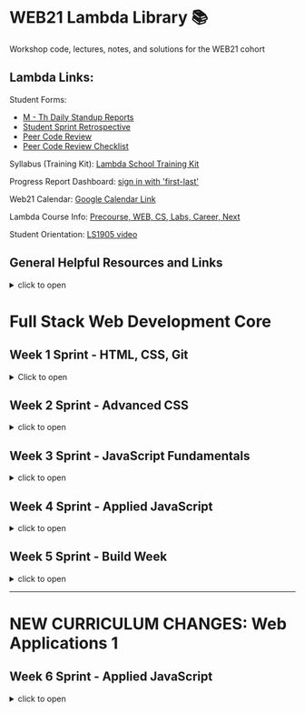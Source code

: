 # WEB21 Lambda Library 📚

Workshop code, lectures, notes, and solutions for the WEB21 cohort




## Lambda Links:


Student Forms:
- [M - Th Daily Standup Reports](https://airtable.com/shr8ZYuNjevMLRsxI)
- [Student Sprint Retrospective](https://airtable.com/shruSVU97eR6CHE5A)
- [Peer Code Review](https://airtable.com/shrVBzrhkcT6GqExr)
- [Peer Code Review Checklist](https://github.com/LambdaSchool/Peer-Code-Review-Checklist)

Syllabus (Training Kit): [Lambda School Training Kit](https://learn.lambdaschool.com/)

Progress Report Dashboard: [sign in with 'first-last'](https://dashboards.lambdaschool.com/students/)

Web21 Calendar: [Google Calendar Link](https://calendar.google.com/calendar/r?cid=bGFtYmRhc2Nob29sLmNvbV9zOWthNm9wMnU2cG43ZzkwNHNoNjJucTVza0Bncm91cC5jYWxlbmRhci5nb29nbGUuY29t)

Lambda Course Info: [Precourse, WEB, CS, Labs, Career, Next](https://learn.lambdaschool.com/course/cs-fsw)

Student Orientation: [LS1905 video](https://youtu.be/i2FlKBBZtS0)


## General Helpful Resources and Links

<details><summary>click to open</summary>

Technical
- [CodePen](https://codepen.io/)
- [repl.it](https://repl.it)
- [JS Fiddle](https://jsfiddle.net/)
- [JSBin](http://jsbin.com/)
- [OneTab-Tab Manager - Chrome Extension](https://chrome.google.com/webstore/detail/onetab/chphlpgkkbolifaimnlloiipkdnihall?hl=en)
- [How To Install VSCode Extensions](https://www.youtube.com/watch?v=PmdbndOoKq4)
- [Emmet autofill in VSCode](https://code.visualstudio.com/docs/editor/emmet)
- [Emmet for most IDE's](https://emmet.io/)
- [ESLint | Code spell-checker](http://www.jslint.com/help.html)
- [Prettier | Code Formatter](https://prettier.io/)
- [VSCode shortcuts](https://code.visualstudio.com/shortcuts/keyboard-shortcuts-windows.pdf)
- [Rubber Duck Debugging](https://rubberduckdebugging.com/)
- [DevDocs](https://devdocs.io/)
- [GitHub BitBucket HTML Preview](https://htmlpreview.github.io/)

Personal Development
- [The Pomodoro Technique®](https://francescocirillo.com/pages/pomodoro-technique)
- [How to be great at asking coding questions](https://medium.com/@gordon_zhu/how-to-be-great-at-asking-questions-e37be04d0603)
- [How to ask good questions as a developer](https://dev.to/frontendmentor/how-to-ask-good-questions-as-a-developer-51j5)
- [Good Engineering practices while working solo](https://blog.bitsrc.io/good-engineering-practices-while-working-solo-ad872e727af4)
- [Procrastination fears](https://zenhabits.net/procrastination-fears/)
- [Suicide Prevention Online Chat](http://chat.suicidepreventionlifeline.org/GetHelp/LifelineChat.aspx)
- [Post bootcamp job search story](https://www.freecodecamp.org/news/5-key-learnings-from-the-post-bootcamp-job-search-9a07468d2331/)
- [podcast | tricky conversation tone](https://www.askamanager.org/2018/04/what-your-tone-should-sound-like-in-tricky-work-conversations.html)
- [podcast | tone as a boss](https://www.askamanager.org/2018/07/what-should-your-tone-sound-like-when-youre-the-boss.html)

Job Search and Interviewing
- [CtCI-6th-Edition-JavaScript: Cracking the Coding Interview 6th Ed.](https://github.com/careercup/CtCI-6th-Edition-JavaScript)
- [remote.co | Remote Jobs](https://remote.co/remote-jobs/)
- [angelList | Tech & Startup Jobs](https://angel.co/jobs)
- [FlexJobs | Remote and Flexible Jobs](https://www.flexjobs.com/)

</details>



# Full Stack Web Development Core


## Week 1 Sprint - HTML, CSS, Git

<details><summary>Click to open</summary>

#### Day 1 (Tue May 28): User Interface 1 & 2

##### Training Kit Weekly Sprint Overview: [Intro to UI & Git](https://learn.lambdaschool.com/fsw/sprint/recfwzvi7qhma7xbg)
##### Training Kit Pre-Work: [User Interface 1](https://learn.lambdaschool.com/fsw/module/recl0IyzS2Vl89lZa/)
##### Training Kit Pre-Work: [User Interface 2](https://learn.lambdaschool.com/fsw/module/recGvXyWT6AvGtMHR/)

Topic | Lecture | Code
------|---------|-------------
UI 1 & 2 | [🎥][UI 1&2L] | -

Utilities
* [Codepen](https://codepen.io/)
* [Repl.it](http://repl.it/)
* [PerfectPixel - Chrome Extension][PerfectPixel]
- [Git/Github Flow cheatsheet - Google Docs](https://docs.google.com/document/d/13qS0FImmfZ7rIAGHnu1_7R1Z8GiCrATAXTbgfw4x8XA/edit)

Helpful Resources & Links
* HTML:
  * [📖 HTML Basics](https://developer.mozilla.org/en-US/docs/Learn/Getting_started_with_the_web/HTML_basics)
  * [📓 SEMrush.com - How to Use Semantic HTML5](https://www.semrush.com/blog/semantic-html5-guide/)
  * [📓 Semantic HTML Tutorial | HTML & CSS Is Hard](https://internetingishard.com/html-and-css/semantic-html/)
  * [🎨 A Single Div](https://a.singlediv.com/)
  * [📘 The W3C Markup Validation Service](https://validator.w3.org/)

* CSS:
  * [📖 CSS Basics](https://developer.mozilla.org/en-US/docs/Learn/Getting_started_with_the_web/CSS_basics)
  * [🍽 CSS Diner - Where we feast on CSS Selectors!](https://flukeout.github.io/)
  * [🐠 SpeciFISHity (CSS Specificity)](http://www.standardista.com/css3/css-specificity/)
  * [CSS Tools: Reset CSS](https://meyerweb.com/eric/tools/css/reset/)
  * [📌 Color Picker online | hex Color Picker | html Color Picker](https://imagecolorpicker.com/)
  * [📌 OSX Color Picker](https://support.apple.com/guide/digital-color-meter/welcome/mac)
  * [📘 The W3C CSS Validation Service](https://jigsaw.w3.org/css-validator/)
  * [📝 WhatFont - Chrome Extension](https://chrome.google.com/webstore/detail/whatfont/jabopobgcpjmedljpbcaablpmlmfcogm?hl=en)

[UI 1&2L]: https://youtu.be/qWe8gXvC8KU
[PerfectPixel]: https://chrome.google.com/webstore/detail/perfectpixel-by-welldonec/dkaagdgjmgdmbnecmcefdhjekcoceebi?hl=en


#### Day 2 (Wed May 29): User Interface 3

##### Training Kit Pre-Work: [User Interface 3](https://learn.lambdaschool.com/fsw/module/recaVbBZhh8BTyMdM/)

Topic | Lecture | Code
------|---------| -----
UI 3 | [🎥][UI3L] | [⚙️][UI3C]

Helpful Resources & Links
* CSS flexbox:
  * [📖 Guide to Flexbox](https://css-tricks.com/snippets/css/a-guide-to-flexbox/)
  * [🐸 Flexbox Froggy](https://flexboxfroggy.com/)
  * [☢️ Flexbox Zombies](https://flexboxzombies.com/p/flexbox-zombies)
  * [🛡️ Flexbox Defense](http://www.flexboxdefense.com/)
  * [🦆 Quackit-Flexbox Examples](https://www.quackit.com/css/flexbox/examples/flexbox_website_layout_examples.cfm)
  * [👱🏻 Flexbox - Wes Bos free 20 video series](https://flexbox.io/)
  * [💪 FLEX: A simple visual cheatsheet for flexbox](http://flexbox.malven.co/)

* CSS Grid:
  * [🥕 Grid Garden](https://cssgridgarden.com/)
  * [🌸 CSS Zen Garden](http://csszengarden.com/)
  * [🐞 Grid Critters](http://www.gridcritters.com/)
  * [CSS Grid Layout Crash Course](https://www.youtube.com/watch?v=jV8B24rSN5o)
  * [👱🏻 CSS Grid - Wes Bos free video series](https://cssgrid.io/)
  * [CSS Grid mockup](https://cssgrid-generator.netlify.com/)

[UI3L]: https://youtu.be/sKpqyf1p5DY
[UI3C]:https://codepen.io/justsml/pen/LoJoVq?editors=0100


### Day 3 (Thu May 30): Git for Web Development

##### Training Kit Pre-Work: [Git for Web Dev](https://learn.lambdaschool.com/fsw/module/recudrqsgpwcepcms)

Topic | Lecture | Code
------|---------|-----------
Git for WD | [🎥][GitL] | -

Utilities
* [🐙 Octotree - Chrome Extension][octotree]

Helpful Resource Links
* Git/GitHub:
  * [Git - Download](https://git-scm.com/download/)
  * [Learn Git Branching](https://learngitbranching.js.org/)
  * [🐙 Github/Git Cheatsheet](https://github.github.com/training-kit/downloads/github-git-cheat-sheet.pdf)
  * [Git Cheat Sheet](https://www.git-tower.com/blog/git-cheat-sheet)
  * [A list of GUIs](https://git-scm.com/downloads/guis)
  * [🌳 Sourcetree | Free Git GUI for Mac and Windows](https://www.sourcetreeapp.com/)
  * [Atlassian | Git tutorials, workflows and commands](https://www.atlassian.com/git)
  * [🐙 GitHub | Caching your GitHub password in Git](https://help.github.com/en/articles/caching-your-github-password-in-git)
  * [🐙 GitHub | Connecting to GitHub with SSH](https://help.github.com/en/articles/connecting-to-github-with-ssh)
  * [YouTube | How To Setup SSH for GitHub](https://www.youtube.com/watch?v=3aKda-oXWc8)
  * [💩 Oh, shit, git!](https://ohshitgit.com/)
  * [Learn git concepts, not commands](https://dev.to/unseenwizzard/learn-git-concepts-not-commands-4gjc)
* Terminal/Command Line:
  * [🎓 Command Line 101](https://www.git-tower.com/learn/git/ebook/en/command-line/appendix/command-line-101)
  * [Command Line Cheat Sheet](https://www.git-tower.com/blog/command-line-cheat-sheet/)
  * [Oh-My-ZSH cheatsheet](https://github.com/robbyrussell/oh-my-zsh/wiki/Cheatsheet)
  * [Emmet Cheat Sheet](https://docs.emmet.io/cheat-sheet/)

[GitL]: https://youtu.be/qWe8gXvC8KU
[octotree]: https://chrome.google.com/webstore/detail/octotree/bkhaagjahfmjljalopjnoealnfndnagc?hl=en-US


#### Day 4 (Fri May 31): Sprint Challenge - CSS, Flexbox

##### [GitHub link: Sprint-Challenge--User-Interface](https://github.com/LambdaSchool/Sprint-Challenge--User-Interface)
##### Career Development: [LS1905 2nd Orientation](https://youtu.be/upvCDyefikE)

</details>




## Week 2 Sprint - Advanced CSS

<details><summary>click to open</summary>

##### Training Kit Weekly Sprint Overview: [Advanced CSS](https://learn.lambdaschool.com/fsw/sprint/recixiqgpgmdj81ms)
##### Training Kit Career Development: [Intro to Careers and the Tech Landscape](https://learn.lambdaschool.com/cd/sprint/recFsbIJCXzTlWydm)
##### Career Development Lecture: [Intro to Careers and the Tech Field](https://youtu.be/jX5f-yygH9k)
##### Training Kit Pre-Work: [Responsive Design 1](https://learn.lambdaschool.com/fsw/module/recudrqsgpwcepcms)

#### Day 5 (Mon Jun 3): Responsive Design 1

Topic | Lecture | Code | Slido | Solution
------|---------|------|-------|--------
RD 1 | [🎥][RD1L] | [⚙️][RD1C] | [📊][RD1S]| [🔐][RD1sol]

Helpful Resource Links
* [Xcode phone simulator](https://itunes.apple.com/us/app/xcode/id497799835?mt=12)
* [Blisk - Windows phone simulator](https://blisk.io/)
* [Window Resizer - Chrome Extension](https://chrome.google.com/webstore/detail/window-resizer/kkelicaakdanhinjdeammmilcgefonfh?hl=en)
* [Window Resizer – 🦊 Firefox Extension](https://addons.mozilla.org/en-US/firefox/addon/window-resizer-webextension/?src=search)
* [PerfectPixel – 🦊 Firefox Extension](https://addons.mozilla.org/en-US/firefox/addon/perfectpixel/?src=search)
* [Media Genesis | Popular Screen Resolutions](https://mediag.com/blog/popular-screen-resolutions-designing-for-all/)
* [Responsive Web Design - Learn to Code Advanced HTML & CSS](https://learn.shayhowe.com/advanced-html-css/responsive-web-design/)
* [Design Principles](https://webfieldmanual.com/design.html)

[RD1L]:https://youtu.be/K0JLBvHS4QU
[RD1C]:https://codepen.io/lambdaschool/pen/MdLdZb?editors=1100
[RD1S]:https://app.sli.do/event/xh7ivch8
[RD1sol]:https://codepen.io/lambdaschool/pen/84e04cc06a5d40b5398e8b6bcf0ce168



#### Day 6 (Tue Jun 4): Responsive Design 2

##### Training Kit Pre-work: [Responsive Design 2](https://learn.lambdaschool.com/fsw/module/rece3iqptdxavi0dw)

Topic | Lecture | Code | Slido
------|---------|------|-------
RD 1 | [🎥][RD2L] | [⚙️][RD2C] | [📊][RD2S]

Helpful Resource Links
* [📐 Font sizing with rem - Snook.ca](https://snook.ca/archives/html_and_css/font-size-with-rem)
* [📐 Guide: EM vs REM vs PX. Which should you use?](https://engageinteractive.co.uk/blog/em-vs-rem-vs-px)
* [📐 CSS Font Sizing: Pixels vs Em vs Rem vs Percent vs Viewport Units][CSS Font Sizing]
* [📱 Rethinking the Mobile Web by Yiibu](https://www.slideshare.net/bryanrieger/rethinking-the-mobile-web-by-yiibu/)
* [HTML5 UP! Responsive HTML5 and CSS3 Site Templates](https://html5up.net/)
* [Responsive CSS Flexbox Designs](https://webdevtrick.com/responsive-css-flexbox/)
* [🖼 Unsplash | Free Stock Images](https://unsplash.com/)
* [🖼 Pexels | Free stock photos](https://www.pexels.com/)
* [🖼 Barnimages | Free Stock Photos](https://barnimages.com/)
* [🎨 Paletton | Color Scheme Designer](http://paletton.com/)
* [FontAwesome | Icon gallery](https://fontawesome.com/icons?d=gallery)
* [🐙 GitHub Pages | Host a site directly from your repo](https://pages.github.com/)
* [GSAP, the standard for JavaScript HTML5 animation | GreenSock](https://greensock.com/)
* [Netlify: All-in-one platform for automating modern web projects.](https://netlify.com/)

[RD2L]:https://youtu.be/lICEmlVEFxk
[RD2C]:https://codepen.io/justsml/pen/joJjXm?editors=1100
[RD2S]:https://app.sli.do/event/rabelpjr
[CSS Font Sizing]:https://medium.com/@madhum86/css-font-sizing-pixels-vs-em-vs-rem-vs-percent-vs-viewport-units-b1485716afe7

#### Day 7 (Wed Jun 5): Preprocessing 1

##### Training Kit Pre-Work: [Preprocessing 1](https://learn.lambdaschool.com/fsw/module/reculyBhIYkuoBRqh/)

Topic | Lecture | Code
------|---------|------
PP1 | [🎥][PP1L] | [⚙️][PP1C]

Helpful Resource Links
* [Getting Started with LESS.js](http://lesscss.org/)
* [🔍 Color Identifier](http://chir.ag/projects/name-that-color)
* [ColorPick | Chrome Ext](https://chrome.google.com/webstore/detail/colorpick-eyedropper/ohcpnigalekghcmgcdcenkpelffpdolg?hl=en)
* [🖍 ColorSpace | CSS Gradient Color Generator](https://mycolor.space/gradient?ori=to+right+top&hex=%23099FD4&hex2=%23D012EB&sub=1)
* [😎 Coolers | color scheme generator](https://coolors.co/)
* [🤖 AI color palette generator](http://colormind.io/)
* [🎨 Adobe | Color Wheel](https://color.adobe.com/create/color-wheel/)
* [10 LESS CSS Examples you should steal](https://mayvendev.com/blog/10-less-css-examples-you-should-steal-for-your-projects)

[PP1L]:https://youtu.be/VNvtgU0YJfU
[PP1C]:https://codepen.io/justsml/pen/qGGBdP


#### Day 8 (Thur Jun 6): Preprocessing 2

##### Training Kit Pre-Work: [Preprocessing 2] (https://learn.lambdaschool.com/fsw/module/rec1hRu3bO6L0uxn2/)

Topic | Lecture | slido | Code
------|---------|-------|-----
PP2 | [🎥][PP2C] | [📊][PP2S] | [⚙️][PP2C]

Helpful Resource Links
* [CSS Tricks | Useful CSS3 LESS Mixins](https://css-tricks.com/snippets/css/useful-css3-less-mixins/)
* [📚 LESS Function Library](http://lesscss.org/functions/)
* [MDN | CSS Overflow](https://developer.mozilla.org/en-US/docs/Web/CSS/overflow)
* [less-watch-compiler source code](https://github.com/jonycheung/deadsimple-less-watch-compiler)

[PP2L]:https://youtu.be/edR6WhgRZ90
[pp2S]:https://app.sli.do/event/37bipwye
[PP2C]:https://codepen.io/justsml/pen/YbozVa


#### Day 9 (Fri Jun 7): Sprint Challenge - Media Queries, pre-processors

</details>






## Week 3 Sprint - JavaScript Fundamentals

<details><summary>click to open</summary>

#### Day 10 (Mon Jun 10): JavaScript 1

##### Training Kit Weekly Sprint Overview: [JavaScript Fundamentals](https://learn.lambdaschool.com/fsw/sprint/recclZwJxMU8kUngT)

##### Career Development: [Team Dynamics and Feedback](https://youtu.be/qJ1OYfsBri4)

##### Training Kit Pre-Work: [JavaScript 1](https://learn.lambdaschool.com/fsw/module/recCT3KJYTIRYwQMh/)

Topic | Lecture | Slido | Guided Project
------|---------|-------|--------------
JS 1 | [🎥][JS1L] | [📊][JS1S] [⚙️][JS1C]

Solutions | Code
----------|------
Objects   | [🔐](https://codepen.io/lambdaschool/pen/cf6f87c54714773bb313da58f696197f?editors=0010)
Arrays    | [🔐](https://codepen.io/lambdaschool/pen/62df2a0d481e9a045ae5c012ff44efab?editors=0010)
ES6 Function | [🔐](https://codepen.io/lambdaschool/pen/ddfe8ceb27e5ec57eecebef59d239dcf?editors=0010)

Helpful Resource Links
* [var, let or const?](https://hackernoon.com/js-var-let-or-const-67e51dbb716f)
* [Code Runner for VSCode](https://marketplace.visualstudio.com/items?itemName=formulahendry.code-runner)
* [🍐 Article on Pair Programming](https://hackernoon.com/a-pair-is-better-than-one-e9d4514add9f)
* [JS Built-in Functions](https://www.tutorialspoint.com/javascript/javascript_builtin_functions.htm)
* [➡️ When not to use arrow funcs](https://wesbos.com/arrow-function-no-no/)

[JS1L]:https://youtu.be/idRFLPnQ7QU
[JS1S]:https://app.sli.do/event/k7cycfcl
[JS1C]:https://repl.it/@justsml/Web21-JS-Is-Magic

#### Day 11 (Tues Jun 11): JavaScript 2

##### Training Kit Pre-Work: [JavaScript 2](https://learn.lambdaschool.com/fsw/module/rec1oaBmEoSilO2yf/)

Topic | Lecture | slido | Code | Guided Project
------|---------|-------|------|---------------
JS 2  | [🎥][JS2L] | [📊][JS2S] | [⚙️][JS2C] | [⚙️][JS2P]

Solutions | Code
----------|------
Callbacks | [🔐](https://codepen.io/lambdaschool/pen/49562e7cfe889123d48be0351d225b5f)
Array Methods | [🔐](https://codepen.io/lambdaschool/pen/4619a4477cefcbf288b1534eafd3bd3b)
Closures  | [🔐](https://codepen.io/lambdaschool/pen/be333bfa58bc5118241c5d6f18fffc8b?editors=0010)

Helpful Resource Links
* [👟 Code Runner - VSCode Extension](https://marketplace.visualstudio.com/items?itemName=formulahendry.code-runner)
* [Traversy Media | HoF & Arrays](https://www.youtube.com/watch?v=rRgD1yVwIvE&t=1025s)
* [Useful Docs for Front-End Devs](https://link.medium.com/V6mnJQ2WqX)
* [Techsith | Closure Tutorial](https://www.youtube.com/watch?v=71AtaJpJHw0)
* [Techsith | Callbacks Tutorial](https://www.youtube.com/watch?v=pTbSfCT42_M&amp;t=138s)
* [FCC | map method to extract data from an array](https://learn.freecodecamp.org/javascript-algorithms-and-data-structures/functional-programming/use-the-map-method-to-extract-data-from-an-array)
* [Build Array Methods from Scratch](https://scotch.io/tutorials/coding-exercise-build-javascript-array-methods-from-scratch)
* [Callback Examples by Lambda Student](https://repl.it/@sdoylelambda/Callback-Cheat-Sheet)
* [💛 MPJ | Closures](https://youtu.be/CQqwU2Ixu-U)
* [🏊‍ Deep Dive on Closure](https://medium.com/dailyjs/i-never-understood-javascript-closures-9663703368e8)
* [🚂 Coding Train Closures walkthrough](https://youtu.be/-jysK0nlz7A)
* [Simple Closures](http://javascriptissexy.com/understand-javascript-closures-with-ease/)
* [FCC | Article on Closures](https://medium.freecodecamp.org/lets-learn-javascript-closures-66feb44f6a44)
* [FCC | Functional Programming](https://learn.freecodecamp.org/javascript-algorithms-and-data-structures/functional-programming/use-the-map-method-to-extract-data-from-an-array)
* [FCC | OOP & Closures](https://learn.freecodecamp.org/javascript-algorithms-and-data-structures/object-oriented-programming/use-closure-to-protect-properties-within-an-object-from-being-modified-externally/)
* [MDN | JS OOP for beginners](https://developer.mozilla.org/en-US/docs/Learn/JavaScript/Objects/Object-oriented_JS)

[JS2L]:https://youtu.be/LgZmnDVVTCg
[JS2S]:https://app.sli.do/event/lkhfoqwf
[JS2C]:https://repl.it/@justsml/Web21-Callbacks
[JS2P]:https://repl.it/@justsml/Web21-JS-II

#### Day 12 (Wed Jun 12): JavaScript 3

##### Training Kit Pre-Work: [JavaScript 3](https://learn.lambdaschool.com/fsw/module/rec0AWuNLezbpit7m/)

Topic | Lecture | Guided Project | Breakout Code
------|---------|----------------|-------------
JS3   | [🎥][JS3L] | [⚙️][JS3C] | [⚙️][JS3B]

Helpful Resource Links
* [🐶 Tyler McGuiness | WTF is 'this'](https://youtu.be/zE9iro4r918)
* [The Net Ninja | Prototype](https://www.youtube.com/watch?v=Fsp42zUNJYU)
* [📑 JS Cheat Sheet](https://websitesetup.org/javascript-cheat-sheet/)
* [🚂 The Coding Train | Prototypes in JS 2017](https://www.youtube.com/watch?v=hS_WqkyUah8&amp=&t=502s)
* [🚂 The Coding Train | Prototype Inheritance 2019](https://www.youtube.com/watch?v=CpmE5twq1h0)
* [Udemy | Web Dev Course](https://www.udemy.com/complete-web-development-course/learn/lecture/3920874?start=0#overview)
* [Mock data generator](https://mockaroo.com/)
* [8 Must-know JS Array Methods](https://www.youtube.com/watch?v=R8rmfD9Y5-c)

[JS3L]:https://youtu.be/2mUtMw-tR6M
[JS3C]:https://repl.it/@justsml/Web21-JS-III
[JS3B]:https://repl.it/@justsml/Practice-Explicit-binding


#### Day 13 (Thu Jun 13): JavaScript 4

##### Training Kit Pre-Work: [JavaScript 4](https://learn.lambdaschool.com/fsw/module/recyS588eOvVUKAMc/)

Topic | Lecture | Slido | Guided Project | Breakout Challenge | Breakout Solution
------|---------|-------|----------------|--------------------|-----------
JS 4  | [🎥][JS4L]|[📊][JS4S]|[⚙️][JS4P] | [⚙️][JS4C] | [🔐][JS4CS]

Solution | Code
---------|-----
Classes  | [🔐](https://codepen.io/lambdaschool/pen/9fb304ca3c9270824be8e9f2d20998dc?editors=0012)


Helpful Resource Links
* [Traversy Media | OOP Crash course](https://youtu.be/vDJpGenyHaA)
* [💛MPJ/Fun Fun Function | Object Creation](https://www.youtube.com/playlist?list=PL0zVEGEvSaeHBZFy6Q8731rcwk0Gtuxub)
* [💛MPJ/Fun Fun Function | Compostion over Inheritance](https://www.youtube.com/watch?v=wfMtDGfHWpA)
* [JS Fundamentals Study Guide by Lambda PM](https://codepen.io/x-zen/pen/PrPKLQ)
* [Code Step-through Visualizer](http://pythontutor.com/)
* [snapshot drawing tool](http://snappy-app.com/)
* [JS class inheritance](https://javascript.info/class-inheritance)
* [Evolution of Callbacks, Promises and Async/Await](https://www.youtube.com/watch?v=gB-OmN1egV8)
* [Formatting Markdown Files](https://guides.github.com/features/mastering-markdown/)
* [Travery Media | Classes and Inheritance](https://www.youtube.com/watch?v=RBLIm5LMrmc)

[JS4L]:https://youtu.be/OQE8iimr8CQ
[JS4S]:https://app.sli.do/event/isnvtpyv
[JS4P]:https://repl.it/@justsml/Web21-JS-IV
[JS4C]:https://repl.it/@justsml/Web21-JS-IV-Breakout-Challenge
[JS4CS]:https://repl.it/@kristinbarr/Web21-JS-IV-Breakout-Challenge

#### Day 14 (Fri Jun 14): Sprint Challenge - JavaScript Fundamentals

 ##### [Sprint-Challenge: JS Fundamentals]()

  </details>







## Week 4 Sprint - Applied JavaScript

<details><summary>click to open</summary>

#### Day 15 (Mon Jun 17): DOM 1

##### Career Development: [Financial Planning, Offers, and Negotiations](https://youtu.be/L-UX0pkVuVc)

Helpful Career Development Links:
* [Money Budgeting blog](https://www.mrmoneymustache.com/)
* [Budgeting Spreadsheet](https://docs.google.com/spreadsheets/d/1Avpn9zSrcvMbWCr7FomzHRuPHGAOTnc3tZ_x7nwNb2c/edit?usp=sharing)
* [You need a budget](https://www.youneedabudget.com/)
* [Simple | Online Banking With Built-In Budgeting & Saving Tools](https://www.simple.com/)

##### Training Kit Weekly Sprint Overview: [Applied JS](https://learn.lambdaschool.com/fsw/sprint/recPSZMPrmESUYo2C)

##### Training Kit Pre-Work: [DOM 1](https://learn.lambdaschool.com/fsw/module/rectn5PUU5ubcQkPu/)

Topic | Lecture | Slido | Guided Project | Project Solution
------|---------|-------|----------------|-----------------
DOM 1 |[🎥][DOM1L]|[📊][DOM1S]|[⚙️][DOM1C]|[🔐][DOM1sol]

Helpful Resource Links:
* [Live DOM viewer](https://software.hixie.ch/utilities/js/live-dom-viewer/)
* [Eloquent JS - DOM](https://eloquentjavascript.net/14_dom.html)
* [MDN | 'document' docs](https://developer.mozilla.org/en-US/docs/Web/API/Document)
* [MDN | DOM](https://developer.mozilla.org/en-US/docs/Web/API/Document_Object_Model)
* [MDN | NodeList](https://developer.mozilla.org/en-US/docs/Web/API/NodeList)
* [MDN | Node.textContent](https://developer.mozilla.org/en/docs/Web/API/Node/textContent)
* [FCC | JavaScript ES6, ES7, ES8 (Full Course)](https://www.youtube.com/watch?v=nZ1DMMsyVyI)
* [mmtuts | Event Listeners and Events in JS](https://www.youtube.com/watch?v=jqU3uaRgQyQ)
* [Preventing cross-site scripting attacks when using innerHTML](https://gomakethings.com/preventing-cross-site-scripting-attacks-when-using-innerhtml-in-vanilla-javascript/)

[DOM1L]:https://youtu.be/2Vu09Wmy08A
[DOM1S]:https://app.sli.do/event/bphrdakg
[DOM1C]:https://codepen.io/kbarr/pen/MMJqbW
[DOM1sol]:https://codepen.io/lambdaschool/pen/16f3967e2c9436b589c5c6c63e8efe5f?editors=0010


#### Day 16 (Tues Jun 18): DOM 2

##### Training Kit Pre-Work: [DOM 2](https://learn.lambdaschool.com/fsw/module/recJWv3RIfa4NFXbn/)

Topic | Lecture | slido | Guided Project | Breakout Challenge
------|---------|-------|----------------|-------------------
DOM 2 |[🎥][DOM2L]|[📊][DOM2S]|[⚙️][DOM2C]|[⚙️][DOM2B]

Helpful Resource Links
* [Dan Levy | Intro to JS Events](https://youtu.be/187vctOVhPg)
* [Dan Levy | Intro to JS Events Draft 1](https://youtu.be/ULSxBLOdhBM)
* [FCC | Event Listeners with Beau](https://www.youtube.com/watch?v=F3odgpghXzY)
* [W3Schools | DOM event listener](https://www.w3schools.com/js/js_htmldom_eventlistener.asp)
* [Bubbling and Capturing](http://javascript.info/bubbling-and-capturing)
* [Sitepoint | Event Bubbling and Propogation](https://www.sitepoint.com/event-bubbling-javascript/)
* [StackOv | Difference between HTMLCol, NodeList, arrs of objs](https://stackoverflow.com/questions/15763358/difference-between-htmlcollection-nodelists-and-arrays-of-objects)
* [Josh Knell | DOM 2 lecture](https://youtu.be/rfy9ULTXK-4)

[DOM2L]:https://youtu.be/36zE1Oz743g
[DOM2S]:https://app.sli.do/event/dniy2gac
[DOM2C]:https://codepen.io/kbarr/pen/dBNqXz
[DOM2B]:https://codepen.io/kbarr/pen/mZRGPX




#### Day 17 (Wed Jun 19): Components 1

##### Training Kit Pre-Work: [Components 1](https://learn.lambdaschool.com/fsw/module/rec847sNXZX9CVDNl/)

Topic | Lecture | slido | Guided Project | Guided Solution
------|---------|-------|----------------|----------------
Components 1|[🎥][COM1L]|[📊][COM2S]|[⚙️][COM1C]|[🔐][COM1sol]

Helpful Resource Links
* [How to Create Tabs with Vanilla JavaScript](https://www.youtube.com/watch?v=rSEgjpMZXIc)
* [5 Stages of learning](https://zellwk.com/blog/stages-of-learning/)
* [Animista | CSS Animations](http://animista.net/)
* [CS10 JOsh Knell | Greensock intro](https://youtu.be/L3xT_etgz9g)
* [Josh Knell | Components 1 Lecture](https://www.youtube.com/watch?v=7y8dBVzBm5s)

[COM1L]:https://youtu.be/_wzOcMTzPbY
[COM2S]:https://app.sli.do/event/x67jo2nh
[COM1C]:https://codepen.io/kbarr/pen/vqgejB
[COM1sol]:https://codepen.io/kbarr/pen/pXNqJz


#### Day 18 (Thu Jun 20): Components 2

##### Training Kit Pre-Work: [Components 2](https://learn.lambdaschool.com/fsw/module/recd6kDKS6eMapSRq/)

Topic | Lecture | Slido | Guided Proj(Accordian) | Guided Proj Solution
------|---------|-------|----------------|--------------------
Components 2|[🎥][COM2L]|[📊][COM2S]|[⚙️][COM2C]|[🔐][COM2sol]

Helpful Resource Links
* [CSS Tricks | #20: Data! data-*! .data()! .attr(data-*)!](https://css-tricks.com/lodge/learn-jquery/20-data-data-data-attrdata/)
* [Custom Data Attributes HTML JS CSS Tutorial](https://www.youtube.com/watch?v=3r7dkLersKA)

[COM2L]:https://youtu.be/NDxFtts4zjs
[COM2S]:https://app.sli.do/event/x9kogsnr
[COM2C]:https://codepen.io/kbarr/pen/KjaxVL
[COM2sol]:https://codepen.io/kbarr/pen/EBZePK


#### Day 19 (Fri Jun 21): Sprint Challenge - Applied JavaScript

##### [GitHub Link: Sprint-Challenge-Applied-Javascript](https://github.com/LambdaSchool/Sprint-Challenge-Applied-Javascript)
  </details>




## Week 5 Sprint - Build Week

<details><summary>click to open</summary>

#### Build Week Docs

* [Build Week: Culture Document](https://www.notion.so/Build-Week-Culture-Document-19e679fc1a284b668d8132dd8d7228cd)

* [Build Week Milestones](https://www.notion.so/Build-week-Schedule-and-Daily-Milestones-7f0aca2ad598459fa4492fdac9881d5b)

* [Build Week: Web UI Interface Developer Role](https://www.notion.so/lambdaschool/Web-UI-Developer-Role-9978e2084bcc45a7a182638acf38b956)

* [Build Week: Web Foundations Rubric(Google Doc)](https://docs.google.com/spreadsheets/d/1BbdmSMUdzURMo0wcsr4XSKvegDgB28WkK2wnjmORzDo/edit#gid=0)

* [Build Week: Product List Airtable](https://airtable.com/shrzk3diKxkbWb5oA/tblM1xaStqkbmK0ou?blocks=hide)

#### Career Development
* Maintain Strong Social Media Presence [Careers 2.0 - Social Media: The Lambda Way](https://youtu.be/AdAA9d5vCaE)


Helpful Resource Links
* [Marketing Site Design Inspiration](https://www.awwwards.com/websites/bootstrap/?page=1)
* [Dribbble | Marketing Site Designs](https://dribbble.com/search?q=marketing+site+design)
* [HTML5UP | template websites](https://html5up.net/)
* [UnSplash | Free Stock Photos](https://unsplash.com/search/photos/marketing)
* [Pexels | Free Stock Photos](https://www.pexels.com/)
* [Undraw.co | Illustrations](https://undraw.co/illustrations)
* [Cool Triangle BG generator](https://trianglify.io/)
* [CSS clip-path generator](https://bennettfeely.com/clippy/)
* [Icon Collections](https://iconmonstr.com/)
* [FlatIcon pattern maker](https://pattern.flaticon.com/)
* [lorem ipsum](https://www.lipsum.com/))
* [Bob Ross Lorem Ipsum](https://www.bobrosslipsum.com/)

**Monday - Milestones**
- Marketing landing page scaffolded with common layout structure implemented
- Mobile screen width features starting to come into play
- Lorem ipsum can be used to fill in your content on your pages. Links listed below

**Tuesday - Milestones**
- Marketing site including all pages fully responsive to Mobile and Desktop screen widths
- All pages laid out all that's left for each page are styling tweaks
- Marketing "Login" call to action links user to the Deployed React app login screen

**Wednesday - Milestones**
- Marketing site replace placeholder copy with description of product. Be creative here. Really try and describe your project, your project's features and of course have a cool "About Us" page with relevant copy that describes your team members and their roles.
- All marketing site pages fully responsive and built out, may still need to polish up styling and layout.

**Thursday - Milestones**
- **All Team Members -**
  - Strong emphasis on bug fixes and UI/UX.
- **Web**
  - If your Front end needs help, mob program. All web members in the group could be able to contribute to finalizing the styles.
- **All Team Members**
  - Document your projects within the Readme files in their Github repositories. Without having to talk to you specifically, any developer should be able to install, contribute to, and run your project based on the descriptions found in your readme.

**Friday - FEATURE FREEZE + Demo Day**
- Morning Time before Lunch is all dedicated to polish and Demo Day prep
  - There will be a sign up sheet delivered to sign up to demo in the hour long school-wide demo
- There will be a school wide demo held on Friday for 1 hour during the morning
  - Students will volunteer their projects to be demoed to their PMs
  - Only 10 Projects will be demoed across the entire student body
- Group wide demos will take place in your PM groups - PMs will use the project rubric to assign a score.
- Sprint Retrospective to happen before students break for the week

  </details>

---

# NEW CURRICULUM CHANGES: Web Applications 1

## Week 6 Sprint - Applied JavaScript

<details><summary>click to open</summary>

##### Training Kit Weekly Sprint Overview: [Applied Javascript](https://learn.lambdaschool.com/web2/sprint/recPSZMPrmESUYo2C)

##### Career Development: [Team Dynamics and Feedback](https://youtu.be/qJ1OYfsBri4)

#### Day 25 (Mon Jul 8): DOM 1

##### Training Kit Pre-Work: [DOM 1](https://learn.lambdaschool.com/web2/module/rectn5PUU5ubcQkPu/)

Learning touchstone points:
- Explain what the DOM is, and how it relates to an html page
- Use DOM selectors, and describe the differences in the behavior of each.
- Use different properties and methods to manipulate a selected element.
- create a new element, manipulate it, and add it to the DOM

Topic | Lecture | Slido | Guided Project
------|---------|-------|--------------
DOM 1 revisited|[🎥][DOM1L2]|[📊][DOM1S2]|[⚙️][DOM1C2]

Helpful Resource Links
* [CSS Diner game](https://flukeout.github.io/)
* [adtrak | CSS selectors cheatsheet](https://www.adtrak.co.uk/blog/the-ultimate-css-selectors-cheatsheet/)
* [Adam Marsden | CSS Cheatsheet](https://adam-marsden.co.uk/css-cheat-sheet)
* [Learn the Web | CSS Cheatsheet](https://learn-the-web.algonquindesign.ca/topics/css-selectors-units-cheat-sheet/#selectors)
* [devhints | CSS Cheatsheet](https://devhints.io/css)
* [Medium | Things nobody taught me about CSS](https://medium.com/@devdevcharlie/things-nobody-ever-taught-me-about-css-5d16be8d5d0e)
* [Blockchain - learn to code on Etherium](https://cryptozombies.io/)
* [Blockchain tech explained (2 hr course)](https://www.youtube.com/watch?v=qOVAbKKSH10&feature=youtu.be)


[DOM1L2]:https://youtu.be/twG9NXJXh4A
[DOM1S2]:https://app.sli.do/event/76pxgoxc
[DOM1C2]:https://codepen.io/justsml/pen/gNQpVK
